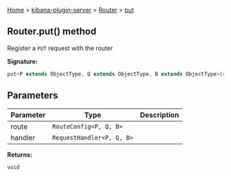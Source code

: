 [Home](./index) &gt; [kibana-plugin-server](./kibana-plugin-server.md) &gt; [Router](./kibana-plugin-server.router.md) &gt; [put](./kibana-plugin-server.router.put.md)

## Router.put() method

Register a `PUT` request with the router

<b>Signature:</b>

```typescript
put<P extends ObjectType, Q extends ObjectType, B extends ObjectType>(route: RouteConfig<P, Q, B>, handler: RequestHandler<P, Q, B>): void;
```

## Parameters

|  Parameter | Type | Description |
|  --- | --- | --- |
|  route | <code>RouteConfig&lt;P, Q, B&gt;</code> |  |
|  handler | <code>RequestHandler&lt;P, Q, B&gt;</code> |  |

<b>Returns:</b>

`void`

